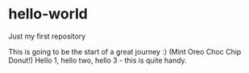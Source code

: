# hello-world
Just my first repository

This is going to be the start of a great journey :) (Mint Oreo Choc Chip Donut!)
Hello 1, hello two, hello 3 - this is quite handy.
